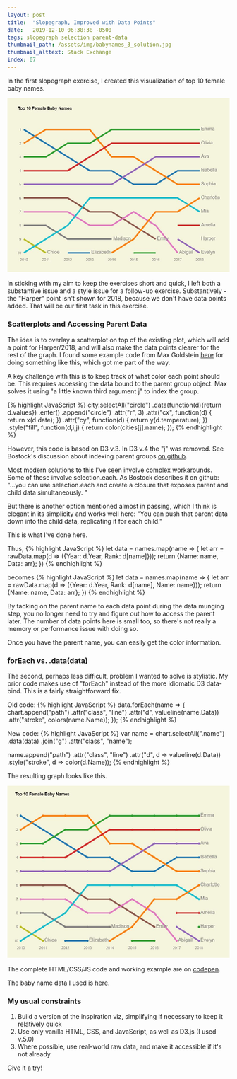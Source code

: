 ```yaml
---
layout: post
title:  "Slopegraph, Improved with Data Points"
date:   2019-12-10 06:38:38 -0500
tags: slopegraph selection parent-data
thumbnail_path: /assets/img/babynames_3_solution.jpg
thumbnail_alttext: Stack Exchange
index: 07
---
```

In the first slopegraph exercise, I created this visualization of top 10 female baby names.

![Baby Names Rankings](/assets/img/babynames_2_solution.jpg)

In sticking with my aim to keep the exercises short and quick, I left both a substantive issue and a style issue for a follow-up exercise. Substantively - the "Harper" point isn't shown for 2018, because we don't have data points added. That will be our first task in this exercise.

### Scatterplots and Accessing Parent Data

The idea is to overlay a scatterplot on top of the existing plot, which will add a point for Harper/2018, and will also make the data points clearer for the rest of the graph. I found some example code from Max Goldstein [here](http://bl.ocks.org/mgold/6a32cec6380b6ce75c1e) for doing something like this, which got me part of the way.

A key challenge with this is to keep track of what color each point should be. This requires accessing the data bound to the parent group object. Max solves it using "a little known third argument j" to index the group.

{% highlight JavaScript %}
city.selectAll("circle")
    .data(function(d){return d.values})
    .enter()
    .append("circle")
    .attr("r", 3)
    .attr("cx", function(d) { return x(d.date); })
    .attr("cy", function(d) { return y(d.temperature); })
    .style("fill", function(d,i,j) { return color(cities[j].name); });
{% endhighlight %}

However, this code is based on D3 v.3. In D3 v.4 the "j" was removed. See Bostock's discussion about indexing parent groups [on github](https://github.com/d3/d3-selection/issues/47).

Most modern solutions to this I've seen involve [complex workarounds](https://stackoverflow.com/questions/38233003/d3-js-v4-how-to-access-parent-groups-datum-index/382358). Some of these involve selection.each. As Bostock describes it on github: 
"...you can use selection.each and create a closure that exposes parent and child data simultaneously. "

But there is another option mentioned almost in passing, which I think is elegant in its simplicity and works well here:
"You can push that parent data down into the child data, replicating it for each child."

This is what I've done here.

Thus,
{% highlight JavaScript %}
  let data = names.map(name => {
    let arr = rawData.map(d => ({Year: d.Year, Rank: d[name]}));
    return {Name: name, Data: arr};
  })
{% endhighlight %}

becomes
{% highlight JavaScript %}
  let data = names.map(name => {
    let arr = rawData.map(d => ({Year: d.Year, Rank: d[name], Name: name}));
    return {Name: name, Data: arr};
  })
{% endhighlight %}

By tacking on the parent name to each data point during the data munging step, you no longer need to try and figure out how to access the parent later. The number of data points here is small too, so there's not really a memory or performance issue with doing so.

Once you have the parent name, you can easily get the color information.

### forEach vs. .data(data)

The second, perhaps less difficult, problem I wanted to solve is stylistic. My prior code makes use of "forEach" instead of the more idiomatic D3 data-bind. This is a fairly straightforward fix.

Old code:
{% highlight JavaScript %}
  data.forEach(name => {
    chart.append("path")
      .attr("class", "line")
      .attr("d", valueline(name.Data))
      .attr("stroke", colors(name.Name));
  });
{% endhighlight %}

New code:
{% highlight JavaScript %}
  var name = chart.selectAll(".name")
      .data(data)
    .join("g")
      .attr("class", "name");
  
  name.append("path")
      .attr("class", "line")
      .attr("d", d => valueline(d.Data))
      .style("stroke", d => color(d.Name));
{% endhighlight %}

The resulting graph looks like this.

![Baby Names Rankings](/assets/img/babynames_3_solution.jpg)

The complete HTML/CSS/JS code and working example are on [codepen](https://codepen.io/fraziern/pen/bGNzKoz).

The baby name data I used is [here](https://gist.githubusercontent.com/fraziern/6ca21ed36b217894901256aeab822f00/raw/b96d480d27d43f1bb11c3a0fe86f641070e6ce29/popular_names_ssa.csv).

### My usual constraints

1. Build a version of the inspiration viz, simplifying if necessary to keep it relatively quick
1. Use only vanilla HTML, CSS, and JavaScript, as well as D3.js (I used v.5.0)
1. Where possible, use real-world raw data, and make it accessible if it's not already

Give it a try!
